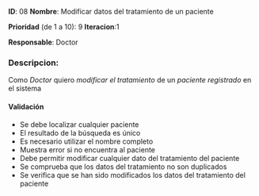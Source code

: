 **ID**: 08 
**Nombre**: Modificar datos del tratamiento de un paciente

**Prioridad** (de 1 a 10): 9 
**Iteracion**:1

**Responsable**: Doctor

### Descripcion:

Como *Doctor* quiero *modificar el tratamiento* de un *paciente registrado* en el sistema

#### Validación 

* Se debe localizar cualquier paciente
* El resultado de la búsqueda es único
* Es necesario utilizar el nombre completo
* Muestra error si no encuentra al paciente
* Debe permitir modificar cualquier dato del tratamiento del paciente
* Se comprueba que los datos del tratamiento no son duplicados
* Se verifica que se han sido modificados los datos del tratamiento del paciente